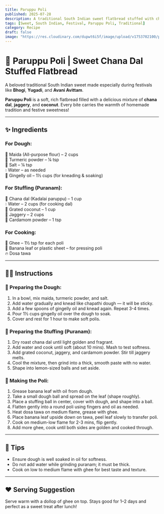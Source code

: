 ```yaml
---
title: Paruppu Poli  
published: 2025-07-28  
description: A traditional South Indian sweet flatbread stuffed with chana dal, jaggery, and coconut — soft, rich, and perfect for festivals.  
tags: [Sweet, South Indian, Festival, Paruppu Poli, Traditional]  
category: Recipe  
draft: false  
image: "https://res.cloudinary.com/dupwt6i5f/image/upload/v1753702100/paruppu_poli.jpg"  
---
```


# 🌾 Paruppu Poli | Sweet Chana Dal Stuffed Flatbread

A beloved traditional South Indian sweet made especially during festivals like **Bhogi**, **Yugadi**, and **Avani Avittam**.

**Paruppu Poli** is a soft, rich flatbread filled with a delicious mixture of **chana dal**, **jaggery**, and **coconut**. Every bite carries the warmth of homemade tradition and festive sweetness!

---

## ✨ Ingredients

### For Dough:  
🌾 Maida (All-purpose flour) – 2 cups  
💛 Turmeric powder – ¼ tsp  
🧂 Salt – ¼ tsp  
💧 Water – as needed  
🥥 Gingelly oil – 1½ cups (for kneading & soaking)  

### For Stuffing (Puranam):  
🌱 Chana dal (Kadalai paruppu) – 1 cup  
💧 Water – 2 cups (for cooking dal)  
🥥 Grated coconut – 1 cup  
🍬 Jaggery – 2 cups  
🌿 Cardamom powder – 1 tsp  

### For Cooking:  
🧈 Ghee – 1½ tsp for each poli  
🍃 Banana leaf or plastic sheet – for pressing poli  
🔥 Dosa tawa  

---

## 👩‍🍳 Instructions

### 🔸 Preparing the Dough:  
1. In a bowl, mix maida, turmeric powder, and salt.  
2. Add water gradually and knead like chapathi dough — it will be sticky.  
3. Add a few spoons of gingelly oil and knead again. Repeat 3-4 times.  
4. Pour 1½ cups gingelly oil over the dough to soak.  
5. Cover and rest for 1 hour to make soft polis.  

### 🔸 Preparing the Stuffing (Puranam):  
1. Dry roast chana dal until light golden and fragrant.  
2. Add water and cook until soft (about 10 mins). Mash to test softness.  
3. Add grated coconut, jaggery, and cardamom powder. Stir till jaggery melts.  
4. Cool the mixture, then grind into a thick, smooth paste with no water.  
5. Shape into lemon-sized balls and set aside.  

### 🔸 Making the Poli:  
1. Grease banana leaf with oil from dough.  
2. Take a small dough ball and spread on the leaf (shape roughly).  
3. Place a stuffing ball in center, cover with dough, and shape into a ball.  
4. Flatten gently into a round poli using fingers and oil as needed.  
5. Heat dosa tawa on medium flame, grease with ghee.  
6. Place banana leaf upside down on tawa, peel leaf slowly to transfer poli.  
7. Cook on medium-low flame for 2-3 mins, flip gently.  
8. Add more ghee, cook until both sides are golden and cooked through.  

---

## 📝 Tips

- Ensure dough is well soaked in oil for softness.  
- Do not add water while grinding puranam; it must be thick.  
- Cook on low to medium flame with ghee for best taste and texture.  

---

## ❤️ Serving Suggestion

Serve warm with a dollop of ghee on top. Stays good for 1–2 days and perfect as a sweet treat after lunch!
